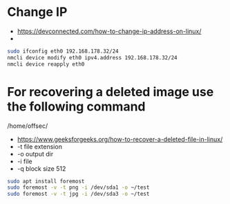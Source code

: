 # Change IP
* https://devconnected.com/how-to-change-ip-address-on-linux/
* 

```bash
sudo ifconfig eth0 192.168.178.32/24
nmcli device modify eth0 ipv4.address 192.168.178.32/24
nmcli device reapply eth0
```

# For recovering a deleted image use the following command
/home/offsec/
* https://www.geeksforgeeks.org/how-to-recover-a-deleted-file-in-linux/
* -t file extension
* -o output dir
* -i file
* -q block size 512

```bash
sudo apt install foremost
sudo foremost -v -t png -i /dev/sda1 -o ~/test
sudo foremost -v -t jpg -i /dev/sda3 -o ~/test
```
